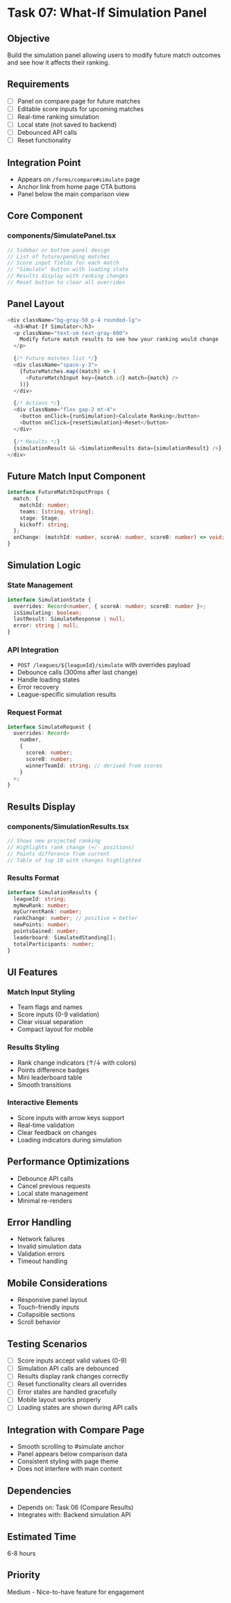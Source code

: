 # Task 07: What-If Simulation Panel

## Objective

Build the simulation panel allowing users to modify future match outcomes and see how it affects their ranking.

## Requirements

- [ ] Panel on compare page for future matches
- [ ] Editable score inputs for upcoming matches
- [ ] Real-time ranking simulation
- [ ] Local state (not saved to backend)
- [ ] Debounced API calls
- [ ] Reset functionality

## Integration Point

- Appears on `/forms/compare#simulate` page
- Anchor link from home page CTA buttons
- Panel below the main comparison view

## Core Component

### components/SimulatePanel.tsx

```typescript
// Sidebar or bottom panel design
// List of future/pending matches
// Score input fields for each match
// "Simulate" button with loading state
// Results display with ranking changes
// Reset button to clear all overrides
```

## Panel Layout

```typescript
<div className="bg-gray-50 p-4 rounded-lg">
  <h3>What-If Simulator</h3>
  <p className="text-sm text-gray-600">
    Modify future match results to see how your ranking would change
  </p>

  {/* Future matches list */}
  <div className="space-y-3">
    {futureMatches.map((match) => (
      <FutureMatchInput key={match.id} match={match} />
    ))}
  </div>

  {/* Actions */}
  <div className="flex gap-2 mt-4">
    <button onClick={runSimulation}>Calculate Ranking</button>
    <button onClick={resetSimulation}>Reset</button>
  </div>

  {/* Results */}
  {simulationResult && <SimulationResults data={simulationResult} />}
</div>
```

## Future Match Input Component

```typescript
interface FutureMatchInputProps {
  match: {
    matchId: number;
    teams: [string, string];
    stage: Stage;
    kickoff: string;
  };
  onChange: (matchId: number, scoreA: number, scoreB: number) => void;
}
```

## Simulation Logic

### State Management

```typescript
interface SimulationState {
  overrides: Record<number, { scoreA: number; scoreB: number }>;
  isSimulating: boolean;
  lastResult: SimulateResponse | null;
  error: string | null;
}
```

### API Integration

- `POST /leagues/${leagueId}/simulate` with overrides payload
- Debounce calls (300ms after last change)
- Handle loading states
- Error recovery
- League-specific simulation results

### Request Format

```typescript
interface SimulateRequest {
  overrides: Record<
    number,
    {
      scoreA: number;
      scoreB: number;
      winnerTeamId: string; // derived from scores
    }
  >;
}
```

## Results Display

### components/SimulationResults.tsx

```typescript
// Shows new projected ranking
// Highlights rank change (+/- positions)
// Points difference from current
// Table of top 10 with changes highlighted
```

### Results Format

```typescript
interface SimulationResults {
  leagueId: string;
  myNewRank: number;
  myCurrentRank: number;
  rankChange: number; // positive = better
  newPoints: number;
  pointsGained: number;
  leaderboard: SimulatedStanding[];
  totalParticipants: number;
}
```

## UI Features

### Match Input Styling

- Team flags and names
- Score inputs (0-9 validation)
- Clear visual separation
- Compact layout for mobile

### Results Styling

- Rank change indicators (↑/↓ with colors)
- Points difference badges
- Mini leaderboard table
- Smooth transitions

### Interactive Elements

- Score inputs with arrow keys support
- Real-time validation
- Clear feedback on changes
- Loading indicators during simulation

## Performance Optimizations

- Debounce API calls
- Cancel previous requests
- Local state management
- Minimal re-renders

## Error Handling

- Network failures
- Invalid simulation data
- Validation errors
- Timeout handling

## Mobile Considerations

- Responsive panel layout
- Touch-friendly inputs
- Collapsible sections
- Scroll behavior

## Testing Scenarios

- [ ] Score inputs accept valid values (0-9)
- [ ] Simulation API calls are debounced
- [ ] Results display rank changes correctly
- [ ] Reset functionality clears all overrides
- [ ] Error states are handled gracefully
- [ ] Mobile layout works properly
- [ ] Loading states are shown during API calls

## Integration with Compare Page

- Smooth scrolling to #simulate anchor
- Panel appears below comparison data
- Consistent styling with page theme
- Does not interfere with main content

## Dependencies

- Depends on: Task 06 (Compare Results)
- Integrates with: Backend simulation API

## Estimated Time

6-8 hours

## Priority

Medium - Nice-to-have feature for engagement

